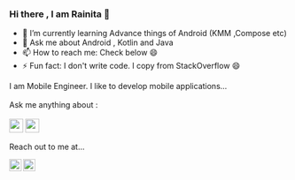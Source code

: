 ### Hi there , I am Rainita 👋

- 🌱 I’m currently learning Advance things of Android (KMM ,Compose etc)
- 💬 Ask me about Android , Kotlin and Java
- 📫 How to reach me: Check below 😄
- ⚡ Fun fact: I don't write code. I copy from StackOverflow 😄


I am Mobile Engineer. I like to develop mobile applications...
<br/><br/>
Ask me anything about : 
<br/><br/>
<img src='https://img.shields.io/badge/Android-3DDC84?logo=android&logoColor=white&style=for-the-badge' height='25'/> <img src='https://img.shields.io/badge/kotlin-%230095D5.svg?&style=for-the-badge&logo=kotlin&logoColor=white' height='25'/>
<br/>

Reach out to me at...

<a href="https://www.linkedin.com/in/rainitagurjar">
  <img align="left" alt="Rainita's Linkdein" width="22px" src="https://cdn.jsdelivr.net/npm/simple-icons@v3/icons/linkedin.svg" />
</a><a href="https://stackoverflow.com/users/6801374/rainita-gurjar">
  <img align="left" alt="Rainita's Stackoverflow" width="22px" src="https://cdn.jsdelivr.net/npm/simple-icons@v3/icons/stackoverflow.svg" />
  </a>
  <br/>
  <br/>
